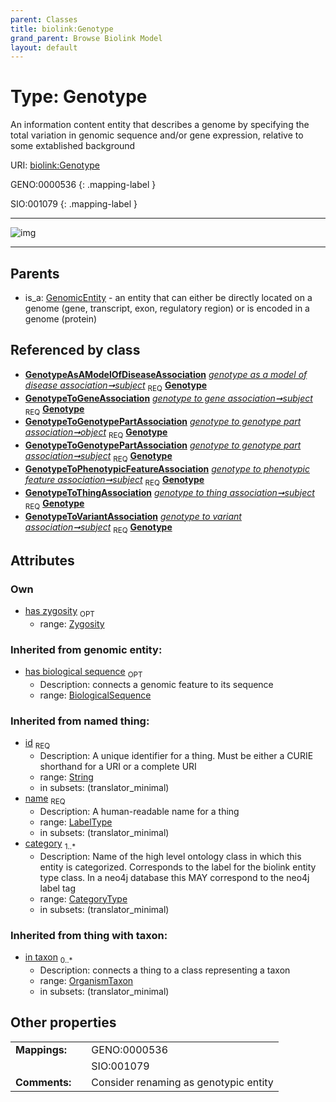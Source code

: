 ```yaml
---
parent: Classes
title: biolink:Genotype
grand_parent: Browse Biolink Model
layout: default
---
```


# Type: Genotype


An information content entity that describes a genome by specifying the total variation in genomic sequence and/or gene expression, relative to some extablished background

URI: [biolink:Genotype](https://w3id.org/biolink/vocab/Genotype)

GENO:0000536
{: .mapping-label }

SIO:001079
{: .mapping-label }


---

![img](http://yuml.me/diagram/nofunky;dir:TB/class/[Zygosity],[OrganismTaxon],[GenotypeToVariantAssociation],[GenotypeToThingAssociation],[GenotypeToPhenotypicFeatureAssociation],[GenotypeToGenotypePartAssociation],[GenotypeToGeneAssociation],[GenotypeAsAModelOfDiseaseAssociation],[Zygosity]%3Chas%20zygosity%200..1-%20[Genotype|has_biological_sequence(i):biological_sequence%20%3F;id(i):string;name(i):label_type;category(i):category_type%20%2B],[GenotypeAsAModelOfDiseaseAssociation]-%20subject%201..1%3E[Genotype],[GenotypeToGeneAssociation]-%20subject%201..1%3E[Genotype],[GenotypeToGenotypePartAssociation]-%20object%201..1%3E[Genotype],[GenotypeToGenotypePartAssociation]-%20subject%201..1%3E[Genotype],[GenotypeToPhenotypicFeatureAssociation]-%20subject%201..1%3E[Genotype],[GenotypeToThingAssociation]-%20subject%201..1%3E[Genotype],[GenotypeToVariantAssociation]-%20subject%201..1%3E[Genotype],[GenomicEntity]%5E-[Genotype],[GenomicEntity])

---


## Parents

 *  is_a: [GenomicEntity](GenomicEntity.md) - an entity that can either be directly located on a genome (gene, transcript, exon, regulatory region) or is encoded in a genome (protein)

## Referenced by class

 *  **[GenotypeAsAModelOfDiseaseAssociation](GenotypeAsAModelOfDiseaseAssociation.md)** *[genotype as a model of disease association➞subject](genotype_as_a_model_of_disease_association_subject.md)*  <sub>REQ</sub>  **[Genotype](Genotype.md)**
 *  **[GenotypeToGeneAssociation](GenotypeToGeneAssociation.md)** *[genotype to gene association➞subject](genotype_to_gene_association_subject.md)*  <sub>REQ</sub>  **[Genotype](Genotype.md)**
 *  **[GenotypeToGenotypePartAssociation](GenotypeToGenotypePartAssociation.md)** *[genotype to genotype part association➞object](genotype_to_genotype_part_association_object.md)*  <sub>REQ</sub>  **[Genotype](Genotype.md)**
 *  **[GenotypeToGenotypePartAssociation](GenotypeToGenotypePartAssociation.md)** *[genotype to genotype part association➞subject](genotype_to_genotype_part_association_subject.md)*  <sub>REQ</sub>  **[Genotype](Genotype.md)**
 *  **[GenotypeToPhenotypicFeatureAssociation](GenotypeToPhenotypicFeatureAssociation.md)** *[genotype to phenotypic feature association➞subject](genotype_to_phenotypic_feature_association_subject.md)*  <sub>REQ</sub>  **[Genotype](Genotype.md)**
 *  **[GenotypeToThingAssociation](GenotypeToThingAssociation.md)** *[genotype to thing association➞subject](genotype_to_thing_association_subject.md)*  <sub>REQ</sub>  **[Genotype](Genotype.md)**
 *  **[GenotypeToVariantAssociation](GenotypeToVariantAssociation.md)** *[genotype to variant association➞subject](genotype_to_variant_association_subject.md)*  <sub>REQ</sub>  **[Genotype](Genotype.md)**

## Attributes


### Own

 * [has zygosity](has_zygosity.md)  <sub>OPT</sub>
    * range: [Zygosity](Zygosity.md)

### Inherited from genomic entity:

 * [has biological sequence](has_biological_sequence.md)  <sub>OPT</sub>
    * Description: connects a genomic feature to its sequence
    * range: [BiologicalSequence](types/BiologicalSequence.md)

### Inherited from named thing:

 * [id](id.md)  <sub>REQ</sub>
    * Description: A unique identifier for a thing. Must be either a CURIE shorthand for a URI or a complete URI
    * range: [String](types/String.md)
    * in subsets: (translator_minimal)
 * [name](name.md)  <sub>REQ</sub>
    * Description: A human-readable name for a thing
    * range: [LabelType](types/LabelType.md)
    * in subsets: (translator_minimal)
 * [category](category.md)  <sub>1..*</sub>
    * Description: Name of the high level ontology class in which this entity is categorized. Corresponds to the label for the biolink entity type class. In a neo4j database this MAY correspond to the neo4j label tag
    * range: [CategoryType](types/CategoryType.md)
    * in subsets: (translator_minimal)

### Inherited from thing with taxon:

 * [in taxon](in_taxon.md)  <sub>0..*</sub>
    * Description: connects a thing to a class representing a taxon
    * range: [OrganismTaxon](OrganismTaxon.md)
    * in subsets: (translator_minimal)

## Other properties

|  |  |  |
| --- | --- | --- |
| **Mappings:** | | GENO:0000536 |
|  | | SIO:001079 |
| **Comments:** | | Consider renaming as genotypic entity |

